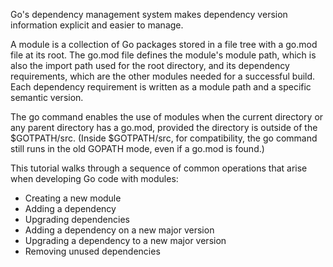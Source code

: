 Go's dependency management system makes dependency version information explicit and easier to manage.

A module is a collection of Go packages stored in a file tree with a go.mod file at its root. The go.mod file defines the module's module path, which is also the import path used for the root directory, and its dependency requirements, which are the other modules needed for a successful build. Each dependency requirement is written as a module path and a specific semantic version.

The go command enables the use of modules when the current directory or any parent directory has a go.mod, provided the directory is outside of the $GOTPATH/src. (Inside $GOTPATH/src, for compatibility, the go command still runs in the old GOPATH mode, even if a go.mod is found.)

This tutorial walks through a sequence of common operations that arise when developing Go code with modules:
- Creating a new module
- Adding a dependency
- Upgrading dependencies
- Adding a dependency on a new major version
- Upgrading a dependency to a new major version
- Removing unused dependencies

